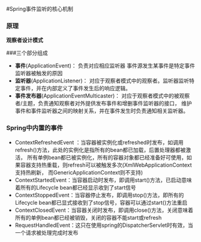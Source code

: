 #Spring事件监听的核心机制

### 原理
**观察者设计模式**

###三个部分组成
- **事件**(ApplicationEvent)： 负责对应相应监听器 事件源发生某事件是特定事件监听器被触发的原因
- **监听器**(ApplicationListener)： 对应于观察者模式中的观察者。监听器监听特定事件，并在内部定义了事件发生后的响应逻辑。
- **事件发布器**(ApplicationEventMulticaster)： 对应于观察者模式中的被观察者/主题，负责通知观察者对外提供发布事件和增删事件监听器的接口，
维护事件和事件监听器之间的映射关系，并在事件发生时负责通知相关监听器。


### Spring中内置的事件

- ContextRefreshedEvent ：当容器被实例化或refreshed时发布，如调用refresh()方法，此处的实例化是指所有的bean都已加载，后置处理器都被激活，
 所有单例bean都已被实例化，所有的容器对象都已经准备好可使用，如果容器支持热重载，则refresh可以被触发多次(XmlWebApplicationContext支持热刷新，
 而GenericApplicationContext则不支持)
- ContextStartedEvent：当容器启动时发布，即调用start()方法，已启动意味着所有的Lifecycle bean都已经显示收到了start信号
- ContextStoppedEvent：当容器停止发布，即调用stop()方法，即所有的Lifecycle bean都已显式接收到了stop信号，容器可以通过start()方法重启
- ContextClosedEvent：当容器关闭时发布，即调用close()方法，关闭意味着所有的单例bean都已经被销毁，关闭的容器不能start或refresh
- RequestHandledEvent：这只在使用spring的DispatcherServlet时有效，当一个请求被处理完成时发布